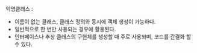 익명클래스 :
- 이름이 없는 클래스, 클래스 정의와 동시에 객체 생성이 가능하다. 
- 일반적으로 한 번만 사용되는 경우에 활용된다. 
- 인터페이스나 추상 클래스의 구현체를 생성할 때 주로 사용되며, 코드를 간결화 할 수 있다. 

